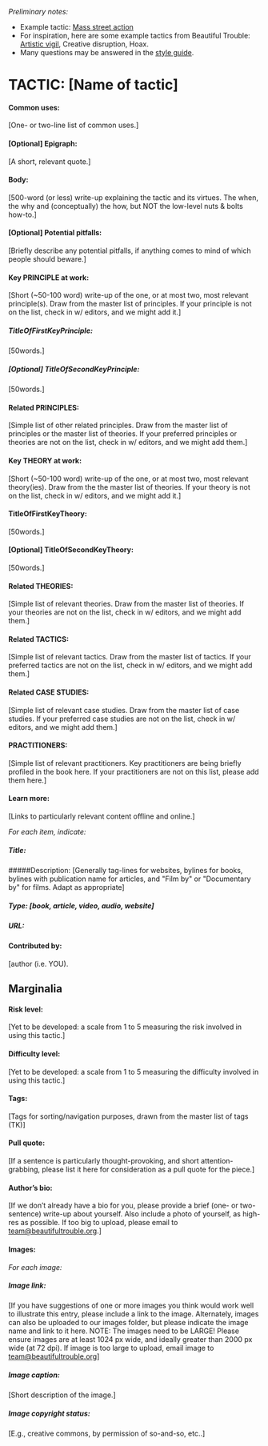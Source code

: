 *Preliminary notes:*
* Example tactic: [Mass street action](https://github.com/BeautifulTrouble/Beautiful-Rising-Content/blob/master/tactics/tactic-mass-street-action.md) 
* For inspiration, here are some example tactics from Beautiful Trouble: [Artistic vigil](http://beautifultrouble.org/tactic/artistic-vigil/), Creative disruption, Hoax.
* Many questions may be answered in the [style guide](https://github.com/BeautifulTrouble/Beautiful-Rising-Content/blob/master/style-guide.md).

# TACTIC: [Name of tactic]
 
#### Common uses: 
[One- or two-line list of common uses.]

#### [Optional] Epigraph: 
[A short, relevant quote.]

#### Body: 
[500-word (or less) write-up explaining the tactic and its virtues. The when, the why and (conceptually) the how, but NOT the low-level nuts & bolts how-to.]
 
#### [Optional] Potential pitfalls: 
[Briefly describe any potential pitfalls, if anything comes to mind of which people should beware.]

#### Key PRINCIPLE at work: 
[Short (~50-100 word) write-up of the one, or at most two, most relevant principle(s). Draw from the master list of principles. If your principle is not on the list, check in w/ editors, and we might add it.]

##### TitleOfFirstKeyPrinciple: 
[50words.]

##### [Optional] TitleOfSecondKeyPrinciple: 
[50words.]

#### Related PRINCIPLES: 
[Simple list of other related principles. Draw from the master list of principles or the master list of theories. If your preferred principles or theories are not on the list, check in w/ editors, and we might add them.]

#### Key THEORY at work: 
[Short (~50-100 word) write-up of the one, or at most two, most relevant theory(ies). Draw from the the master list of theories. If your theory is not on the list, check in w/ editors, and we might add it.]

####  TitleOfFirstKeyTheory: 
[50words.]

#### [Optional] TitleOfSecondKeyTheory: 
[50words.]

#### Related THEORIES: 
[Simple list of relevant theories. Draw from the master list of theories. If your theories are not on the list, check in w/ editors, and we might add them.]

#### Related TACTICS: 
[Simple list of relevant tactics. Draw from the master list of tactics. If your preferred tactics are not on the list, check in w/ editors, and we might add them.]

#### Related CASE STUDIES: 
[Simple list of relevant case studies. Draw from the master list of case studies. If your preferred case studies are not on the list, check in w/ editors, and we might add them.]

#### PRACTITIONERS: 
[Simple list of relevant practitioners. Key practitioners are being briefly profiled in the book here. If your practitioners are not on this list, please add them here.]

#### Learn more: 
[Links to particularly relevant content offline and online.]

_For each item, indicate:_
##### Title: 
#####Description: [Generally tag-lines for websites, bylines for books, bylines with publication name for articles, and "Film by" or "Documentary by" for films. Adapt as appropriate]
##### Type: [book, article, video, audio, website]
##### URL:


#### Contributed by: 
[author (i.e. YOU).


## Marginalia 

#### Risk level:
[Yet to be developed: a scale from 1 to 5 measuring the risk involved in using this tactic.]

#### Difficulty level:
[Yet to be developed: a scale from 1 to 5 measuring the difficulty involved in using this tactic.]

#### Tags:  
[Tags for sorting/navigation purposes, drawn from the master list of tags (TK)]

#### Pull quote: 
[If a sentence is particularly thought-provoking, and short attention-grabbing, please list it here for consideration as a pull quote for the piece.]

#### Author’s bio: 
[If we don’t already have a bio for you, please provide a brief (one- or two-sentence) write-up about yourself. Also include a photo of yourself, as high-res as possible. If too big to upload, please email to team@beautifultrouble.org.]

#### Images: 
_For each image:_
##### Image link: 
[If you have suggestions of one or more images you think would work well to illustrate this entry, please include a link to the image. Alternately, images can also be uploaded to our images folder, but please indicate the image name and link to it here. NOTE: The images need to be LARGE! Please ensure images are at least 1024 px wide, and ideally greater than 2000 px wide (at 72 dpi). If image is too large to upload, email image to team@beautifultrouble.org] 

##### Image caption: 
[Short description of the image.]

##### Image copyright status: 
[E.g., creative commons, by permission of so-and-so, etc..]